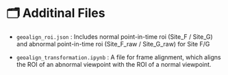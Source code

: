 # 🗂️ Additinal Files
- `geoalign_roi.json` : Includes normal point-in-time roi (Site_F / Site_G) and abnormal point-in-time roi (Site_F_raw / Site_G_raw) for Site F/G
 
- `geoalign_transformation.ipynb` : A file for frame alignment, which aligns the ROI of an abnormal viewpoint with the ROI of a normal viewpoint.           
